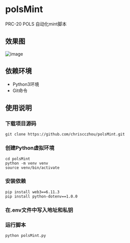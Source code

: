 # polsMint
PRC-20 POLS 自动化mint脚本
## 效果图
![image](https://github.com/chriscczhou/polsMint/assets/108380177/e703937e-0ab3-46c1-898e-2a9bd6545017)

## 依赖环境

- Python3环境 
- Git命令

## 使用说明

### 下载项目源码

`git clone https://github.com/chriscczhou/polsMint.git`

### 创建Python虚拟环境

```
cd polsMint
python -m venv venv
source venv/bin/activate
```

### 安装依赖

```
pip install web3==6.11.3
pip install python-dotenv==1.0.0
```

### 在.env文件中写入地址和私钥

### 运行脚本

`python polsMint.py`
